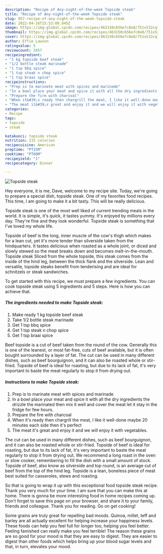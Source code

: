 ```yaml
---
description: "Recipe of Any-night-of-the-week Topside steak"
title: "Recipe of Any-night-of-the-week Topside steak"
slug: 957-recipe-of-any-night-of-the-week-topside-steak
date: 2022-04-16T15:53:09.845Z
image: https://img-global.cpcdn.com/recipes/463150c656e7c8e8/751x532cq70/topside-steak-recipe-main-photo.jpg
thumbnail: https://img-global.cpcdn.com/recipes/463150c656e7c8e8/751x532cq70/topside-steak-recipe-main-photo.jpg
cover: https://img-global.cpcdn.com/recipes/463150c656e7c8e8/751x532cq70/topside-steak-recipe-main-photo.jpg
author: Effie Lawson
ratingvalue: 5
reviewcount: 2457
recipeingredient:
- "1 kg topside beef steak"
- "1/2 bottle steak marinade"
- "1 tsp bbq spice"
- "1 tsp steak n chop spice"
- "1 tsp braai spice"
recipeinstructions:
- "Prep is to marinate meat with spices and marinade"
- "In a bowl place your meat and spice it with all the dry ingredients the drizzle the marinated then mix it well and cover the meat let it stay in the fridge for few hours."
- "Prepare the fire with charcoal"
- "When it&#39;s ready then chargrill the meat, I like it well-done maybe 20 minutes each side then it&#39;s perfect"
- "The meat it&#39;s great and enjoy it and we will enjoy it with vegetables."
categories:
- Recipe
tags:
- topside
- steak

katakunci: topside steak 
nutrition: 232 calories
recipecuisine: American
preptime: "PT25M"
cooktime: "PT60M"
recipeyield: "1"
recipecategory: Dinner

---
```



![Topside steak](https://img-global.cpcdn.com/recipes/463150c656e7c8e8/751x532cq70/topside-steak-recipe-main-photo.jpg)

Hey everyone, it is me, Dave, welcome to my recipe site. Today, we're going to prepare a special dish, topside steak. One of my favorites food recipes. This time, I am going to make it a bit tasty. This will be really delicious.

Topside steak is one of the most well liked of current trending meals in the world. It is simple, it's quick, it tastes yummy. It's enjoyed by millions every day. They're fine and they look wonderful. Topside steak is something that I've loved my whole life.

Topside of beef is the long, inner muscle of the cow&#39;s thigh which makes for a lean cut, yet it&#39;s more tender than silverside taken from the hindquarters. It tastes delicious when roasted as a whole joint, or diced and slowly stewed so the meat breaks down and becomes melt-in-the-mouth. Topside steak Sliced from the whole topside, this steak comes from the inside of the hind leg, between the thick flank and the silverside. Lean and versatile, topside steaks benefit from tenderising and are ideal for schnitzels or steak sandwiches.


To get started with this recipe, we must prepare a few ingredients. You can cook topside steak using 5 ingredients and 5 steps. Here is how you can achieve that.

<!--inarticleads1-->

##### The ingredients needed to make Topside steak:

1. Make ready 1 kg topside beef steak
1. Take 1/2 bottle steak marinade
1. Get 1 tsp bbq spice
1. Get 1 tsp steak n chop spice
1. Get 1 tsp braai spice


Beef topside is a cut of beef taken from the round of the cow. Generally this is one of the leanest, or most fat-free, cuts of beef available, but it is often bought surrounded by a layer of fat. The cut can be used in many different dishes, such as beef bourguignon, and it can also be roasted whole or stir-fried. Topside of beef is ideal for roasting, but due to its lack of fat, it&#39;s very important to baste the meat regularly to stop it from drying out. 

<!--inarticleads2-->

##### Instructions to make Topside steak:

1. Prep is to marinate meat with spices and marinade
1. In a bowl place your meat and spice it with all the dry ingredients the drizzle the marinated then mix it well and cover the meat let it stay in the fridge for few hours.
1. Prepare the fire with charcoal
1. When it&#39;s ready then chargrill the meat, I like it well-done maybe 20 minutes each side then it&#39;s perfect
1. The meat it&#39;s great and enjoy it and we will enjoy it with vegetables.


The cut can be used in many different dishes, such as beef bourguignon, and it can also be roasted whole or stir-fried. Topside of beef is ideal for roasting, but due to its lack of fat, it&#39;s very important to baste the meat regularly to stop it from drying out. We recommend a long roast in the oven or slow cooker, remembering to fill the dish with a small amount of stock. Topside of beef, also know as silverside and top round, is an average cut of beef from the top of the hind leg. Topside is a lean, boneless piece of meat best suited for casseroles, stews and roasting. 

So that is going to wrap it up with this exceptional food topside steak recipe. Thank you very much for your time. I am sure that you can make this at home. There is gonna be more interesting food in home recipes coming up. Don't forget to save this page on your browser, and share it to your family, friends and colleague. Thank you for reading. Go on get cooking!

Some grains are truly great for repelling bad moods. Quinoa, millet, teff and barley are all actually excellent for helping increase your happiness levels. These foods can help you feel full for longer too, helping you feel better. Feeling famished can really make you feel terrible! The reason these grains are so good for your mood is that they are easy to digest. They are easier to digest than other foods which helps bring up your blood sugar levels and that, in turn, elevates your mood.
